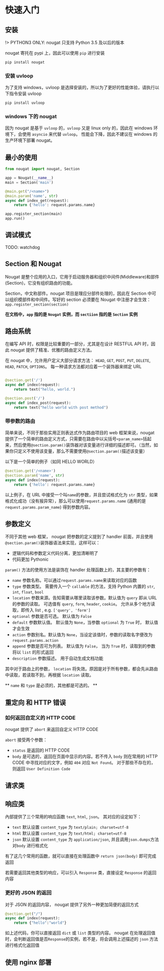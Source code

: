 # 快速入门
## 安装
!> PYTHON3 ONLY: nougat 只支持 Python 3.5 及以后的版本

nougat 寄托在 pypi 上，因此可以使用 `pip` 进行安装
```bash
pip install nougat
```
### 安装 uvloop
为了支持 windows，uvloop 是选择安装的，所以为了更好的性能体验，请执行以下指令安装 uvloop
```bash
pip install uvloop
```
### windows 下的 nougat
因为 nougat 是基于 `uvloop` 的，`uvloop` 又是 linux only 的，因此在 windows 环境下，会使用 `asyncio` 来代替 `uvloop`。 性能会下降，因此不建议在 windows 的生产环境下部署 nougat。

## 最小的使用

```python
from nougat import nougat, Section

app = Nougat(__name__)
main = Section('main')

@main.get("/<name>")
@main.param('name', str)
async def index_get(request):
    return {'hello': request.params.name}

app.register_section(main)
app.run()
```

## 调试模式
 TODO: watchdog

## Section 和 Nougat
Nougat 是整个应用的入口，它用于启动服务器和组织中间件(Middleware)和部件(Section)，它没有组织路由的功能。

Section，中文称部件。nougat 项目是理应分部件处理的，因此在 Section 中可以组织模部件和中间件。写好的 section 必须要在 Nougat 中注册才会生效： `app.register_section(section)`

**在文档中，`app` 指的是 `Nougat` 实例，而 `sectiion` 指的是 `Section` 实例**

## 路由系统
在编写 API 时，权限是比较重要的一部分，尤其是在设计 RESTFUL API 时，因此 nougat 提供了精准、优雅的路由定义方法。

在 nougat 中，允许用户定义大部分请求方法： `HEAD`, `GET`, `POST`, `PUT`, `DELETE`, `HEAD`, `PATCH`, `OPTIONS`。 每一种请求方法都对应着一个装饰器来绑定 URL
```python

@section.get('/')
async def index(request):
    return text("hello, world.")

@section.post('/')
async def index_post(request):
    return text("hello world with post method")
```

### 带参数的路由
简单来说，不同于那些实用正则表达式作为路由项目的 web 框架来说，nougat 提供了一个简单的路由定义方式，只需要在路由中以尖括号`<param_name>`括起来，然后使用`@section.param()`装饰器对该变量进行详细的描述即可。（当然，如果你只定义不使用该变量，那么不需要使用`@section.param()`描述该变量）

以下是一个简单的例子（如同 HELLO WORLD）
```python
@section.get('/<name>')
@section.param('name', str)
async def index(request):
    return {'hello': request.params.name}
```
以上例子，在 URL 中接受一个叫`name`的参数，并且尝试格式化为 `str` 类型，如果格式化成功（没有报异常），那么可以使用`request.params.name` (通用的是`request.params.param_name`) 得到参数内容。

## 参数定义
不同于其他 web 框架， nougat 把参数的定义提到了 handler 前面，并且使用`@section.param()`装饰器语法来实现，这样可以：
 - 逻辑代码和参数定义代码分离，更加清晰明了
 - 代码更加 Pythonic

`param()` 方法的使用方法是装饰在 handler 处理函数上的，其主要的参数有：
 - `name` 参数名称。可以通过`request.params.name`来读取对应的函数
 - `type` 参数类型。 需要传入一个 `callable` 的方法，支持 Python 内置的 `str`, `int`, `float`, `bool`
 - `location` 参数来源。告知需要从哪里读取该参数。默认值为 `query` 即从 URL 的参数的读取。 可选值有 `query`, `form`, `header`, `cookie`。 允许从多个地方读取，即传入 list , e.g. `['query', 'form']`
 - `optional` 参数是否可选。 默认值为 `False`
 - `default` 参数默认值。 默认值为 `None`，当参数 `optional` 为 `True` 时， 默认值才会生效
 - `action` 参数别名。默认值为 `None`，当设定该值时，参数的读取名字便改为 `request.params.action`
 - `append` 参数是否可为列表。 默认值为 `False`， 当为 `True` 时，读取到的参数将以 `list` 的形式返回
 - `description` 参数描述。 用于自动生成文档功能

其中对于路由上的参数， `location` 将失效。原因是对于所有参数，都会先从路由中读取，若读取不到，再根据 `location` 读取。

** `name` 和 `type` 是必须的，其他都是可选的。 **

## 重定向 和 HTTP 错误

### 如何返回自定义的 HTTP CODE
nougat 提供了 `abort` 来返回自定义 HTTP CODE

`abort` 接受两个参数：
 - `status` 是返回的 HTTP CODE
 - `body` 是可选的，返回在页面中显示的内容。若不传入 `body` 则在常用的 HTTP CODE 中寻找对应的文字，例如 `404` 对应 `Not Found`。 对于那些不存在的，则返回 `User Definition Code`

## 请求类

## 响应类

內部提供了三个常用的响应函数 `text`, `html`, `json`。 其对应的设定如下：
 - `text` 默认设置 `content_type` 为 `text/plain; charset=utf-8`
 - `html` 默认设置 `content_type` 为 `text/html; charset=utf-8`
 - `json` 默认设置 `content_type` 为 `application/json`, 并且调用`json.dumps`方法对`body` 进行格式化

有了这几个常用的函数，就可以直接在处理函数中 `return json(body)` 即可完成返回

若需要返回其他类型的响应，可以引入 `Response` 类，直接设定 `Response` 的返回内容

### 更好的 JSON 的返回
对于 JSON 的返回内容， nougat 提供了另外一种更加简便的返回方式
```python
@section.get("/")
async def index(request):
    return {"hello":"world"}
```
如上述代码，你可以直接返回 `dict` 或 `list` 类型的内容。
nougat 在处理返回值时，会判断返回值是否`Response`的实例，若不是，将会调用上述描述的 `json` 方法进行格式化返回值

## 使用 nginx 部署